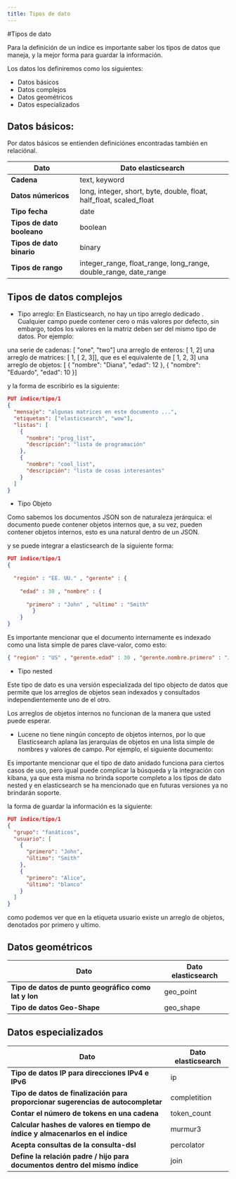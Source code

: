 ```yaml
---
title: Tipos de dato
---
```

#Tipos de dato

Para la definición de un indice es importante saber los tipos de datos que maneja, y la mejor forma para guardar la información.

Los datos los definiremos como los siguientes:
- Datos básicos
- Datos complejos
- Datos geométricos
- Datos especializados

## Datos básicos:
Por datos básicos se entienden definiciónes encontradas también en relaciónal.

|**Dato**  |**Dato elasticsearch**  |
|--|--|
|**Cadena**  | text, keyword |
|**Datos númericos** |long, integer, short, byte, double, float, half_float, scaled_float  |
|**Tipo fecha** |date |
|**Tipos de dato booleano** |boolean |
|**Tipos de dato binario** |binary |
|**Tipos de rango** |integer_range, float_range, long_range, double_range, date_range  |

## Tipos de datos complejos

- Tipo arreglo:
En Elasticsearch, no hay un tipo arreglo dedicado . Cualquier campo puede contener cero o más valores por defecto, sin embargo, todos los valores en la matriz deben ser del mismo tipo de datos. Por ejemplo:

una serie de cadenas: [ "one", "two"]
una arreglo de enteros: [ 1, 2]
una arreglo de matrices: [ 1, [ 2, 3]], que es el equivalente de [ 1, 2, 3]
una arreglo de objetos: [ { "nombre": "Diana", "edad": 12 }, { "nombre": "Eduardo", "edad": 10 }]

y la forma de escribirlo es la siguiente:

```json
PUT indice/tipo/1
{
  "mensaje": "algunas matrices en este documento ...",
  "etiquetas": ["elasticsearch", "wow"], 
  "listas": [ 
    {
      "nombre": "prog_list",
      "descripción": "lista de programación"
    },
    {
      "nombre": "cool_list",
      "descripción": "lista de cosas interesantes"
    }
  ]
}
```

- Tipo Objeto

Como sabemos los documentos JSON son de naturaleza jerárquica: el documento puede contener objetos internos que, a su vez, pueden contener objetos internos, esto es una natural dentro de un JSON.

y se puede integrar a elasticsearch de la siguiente forma:
```json
PUT indice/tipo/1
{
 
  "región" : "EE. UU." , "gerente" : { 
    
    "edad" : 30 , "nombre" : {     
      
      "primero" : "John" , "ultimo" : "Smith" 
        } 
    } 
} 
```
Es importante mencionar que el documento internamente es indexado como una lista simple de pares clave-valor, como esto:
```json
{ "region" : "US" , "gerente.edad" : 30 , "gerente.nombre.primero" : "John" , "gerente.nombre.ultimo" : "Smith" }
```

- Tipo nested 

Este tipo de dato es una versión especializada del tipo objecto de datos que permite que los arreglos de objetos sean indexados y consultados independientemente uno de el otro.

Los arreglos  de objetos internos no funcionan de la manera que usted puede esperar.
* Lucene no tiene ningún concepto de objetos internos, por lo que Elasticsearch aplana las jerarquías de objetos en una lista simple de nombres y valores de campo. Por ejemplo, el siguiente documento:

Es importante mencionar que el tipo de dato anidado funciona para ciertos casos de uso, pero igual puede complicar la búsqueda y la integración con kibana, ya que esta misma no brinda soporte completo a los tipos de dato nested y en elasticsearch se ha mencionado que en futuras versiones ya no brindarán soporte.

la forma de guardar la información es la siguiente:
```json
PUT indice/tipo/1
{
  "grupo": "fanáticos",
  "usuario": [ 
    {
      "primero": "John",
      "último": "Smith"
    },
    {
      "primero": "Alice",
      "último": "blanco"
    }
  ]
}
```
como podemos ver que en la etiqueta usuario existe un arreglo de objetos, denotados por primero y ultimo.

## Datos geométricos

|**Dato**  |**Dato elasticsearch**  |
|--|--|
|**Tipo de datos de punto geográfico como lat y lon** | geo_point |
|**Tipo de datos Geo-Shape** | geo_shape |

## Datos especializados

|**Dato**  |**Dato elasticsearch**  |
|--|--|
|**Tipo de datos IP para direcciones IPv4 e IPv6**  | ip |
|**Tipo de datos de finalización  para proporcionar sugerencias de autocompletar**|completition |
|**Contar el número de tokens en una cadena** |token_count |
|**Calcular hashes de valores en tiempo de índice y almacenarlos en el índice** |murmur3 |
|**Acepta consultas de la consulta-dsl**| percolator|
|**Define la relación padre / hijo para documentos dentro del mismo índice** | join|